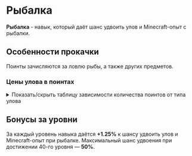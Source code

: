 # Рыбалка

**Рыбалка** - навык, который даёт шанс удвоить улов и Minecraft-опыт с рыбалки.

## Особенности прокачки

Поинты зачисляются за ловлю рыбы, а также других предметов.

### Цены улова в поинтах
<details>
  <summary>Показать/скрыть таблицу зависимости количества поинтов от типа улова</summary>
  <div>
    <table>
      <thead>
        <tr>
          <th>Улов</th>
          <th>Цена в поинтах</th>
        </tr>
      </thead>
      <tbody>
        <tr>
          <th>Треска</th>
          <th>75</th>
        </tr>
        <tr>
          <th>Лосось</th>
          <th>207</th>
        </tr>
        <tr>
          <th>Иглобрюх</th>
          <th>252</th>
        </tr>
        <tr>
          <th>Тропическая рыба, кувшинка</th>
          <th>293</th>
        </tr>
        <tr>
          <th>Миска</th>
          <th>296</th>
        </tr>
        <tr>
          <th>Лук, чародейская книга, удочка, бирка, раковина наутилуса, седло</th>
          <th>297</th>
        </tr>
        <tr>
          <th>Палка, нить</th>
          <th>298</th>
        </tr>
        <tr>
          <th>Чернильный мешок</th>
          <th>300</th>
        </tr>
      </tbody>
    </table>
  </div>
</details>

## Бонусы за уровни

За каждый уровень навыка даётся **+1.25%** к шансу удвоить улов и Minecraft-опыт при рыбалке. Максимальный шанс удвоения при достижении 40-го уровня — **50%**.
